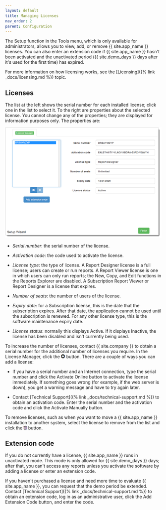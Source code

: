 ```yaml
---
layout: default
title: Managing Licenses
nav_order: 2
parent: Configuration
---
```

The Setup function in the Tools menu, which is only available for administrators, allows you to view, add, or remove {{ site.app_name }} licenses. You can also enter an extension code if {{ site.app_name }} hasn't been activated and the unactivated period ({{ site.demo_days }} days after it's used for the first time) has expired.

For more information on how licensing works, see the [Licensing]({% link _docs/licensing.md %}) topic.

## Licenses

The list at the left shows the serial number for each installed license; click one in the list to select it. To the right are properties about the selected license. You cannot change any of the properties; they are displayed for information purposes only. The properties are:

![](/assets/images/setuplicenses.png)

* *Serial number*: the serial number of the license.

* *Activation code*: the code used to activate the license.

* *License type*: the type of license. A Report Designer license is a full license; users can create or run reports. A Report Viewer license is one in which users can only run reports; the New, Copy, and Edit functions in the Reports Explorer are disabled. A Subscription Report Viewer or Report Designer is a license that expires.

* *Number of seats*: the number of users of the license.

* *Expiry date*: for a Subscription license, this is the date that the subscription expires. After that date, the application cannot be used until the subscription is renewed. For any other license type, this is the software maintenance expiry date.

* *License status*: normally this displays Active. If it displays Inactive, the license has been disabled and isn't currently being used.

To increase the number of licenses, contact {{ site.company }} to obtain a serial number for the additional number of licenses you require. In the License Manager, click the ![](/assets/images/addround.png) button. There are a couple of ways you can add a license:

* If you have a serial number and an Internet connection, type the serial number and click the Activate Online button to activate the license immediately. If something goes wrong (for example, if the web server is down), you get a warning message and have to try again later.

* Contact [Technical Support]({% link _docs/technical-support.md %}) to obtain an activation code. Enter the serial number and the activation code and click the Activate Manually button.

To remove licenses, such as when you want to move a {{ site.app_name }} installation to another system, select the license to remove from the list and click the ![](/assets/images/deleteicon.png) button.

## Extension code

If you do not currently have a license, {{ site.app_name }} runs in unactivated mode. This mode is only allowed for {{ site.demo_days }} days; after that, you can't access any reports unless you activate the software by adding a license or enter an extension code.

If you haven't purchased a license and need more time to evaluate {{ site.app_name }}, you can request that the demo period be extended. Contact [Technical Support]({% link _docs/technical-support.md %}) to obtain an extension code, log in as an administrative user, click the Add Extension Code button, and enter the code.
